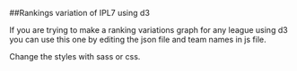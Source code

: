 ##Rankings variation of IPL7 using d3

If you are trying to make a ranking variations graph for any league using d3 you can use this one by editing the json file and team names in js file.

Change the styles with sass or css.